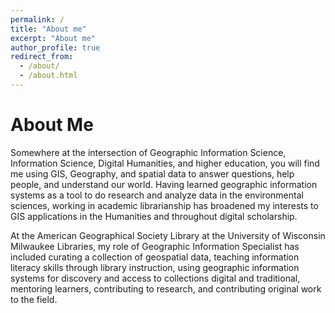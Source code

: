 ```yaml
---
permalink: /
title: "About me"
excerpt: "About me"
author_profile: true
redirect_from: 
  - /about/
  - /about.html
---
```


About Me
======

Somewhere at the intersection of Geographic Information Science, Information Science, Digital Humanities, and higher education, you will find me using GIS, Geography, and spatial data to answer questions, help people, and understand our world. Having learned geographic information systems as a tool to do research and analyze data in the environmental sciences, working in academic librarianship has broadened my interests to GIS applications in the Humanities and throughout digital scholarship. 

At the American Geographical Society Library at the University of Wisconsin Milwaukee Libraries, my role of Geographic Information Specialist has included curating a collection of geospatial data, teaching information literacy skills through library instruction, using geographic information systems for discovery and access to collections digital and traditional, mentoring learners, contributing to research, and contributing original work to the field.